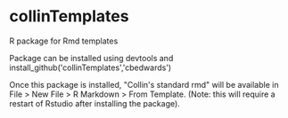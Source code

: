 # collinTemplates
R package for Rmd templates

Package can be installed using devtools and
install_github('collinTemplates','cbedwards')

Once this package is installed, "Collin's standard rmd" will be available in File > New File > R Markdown > From Template. (Note: this will require a restart of Rstudio after installing the package). 